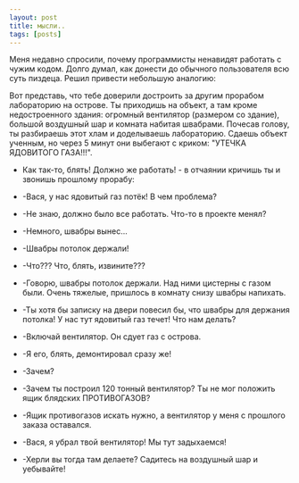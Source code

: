 ```yaml
---
layout: post
title: мысли..
tags: [posts]
---
```

<!-- more -->

Меня недавно спросили, почему программисты ненавидят работать с чужим кодом. Долго думал, как донести до обычного пользователя всю суть пиздеца. Решил привести небольшую аналогию:

Вот представь, что тебе доверили достроить за другим прорабом лабораторию на острове. Ты приходишь на объект, а там кроме недостроенного здания: огромный вентилятор (размером со здание), большой воздушный шар и комната набитая швабрами. Почесав голову, ты разбираешь этот хлам и доделываешь лабораторию. Сдаешь объект ученным, но через 5 минут они выбегают с криком: "УТЕЧКА ЯДОВИТОГО ГАЗА!!!".
 - Как так-то, блять! Должно же работать! - в отчаянии кричишь ты и звонишь прошлому прорабу:

- -Вася, у нас ядовитый газ потёк! В чем проблема?
- -Не знаю, должно было все работать. Что-то в проекте менял?
-  -Немного, швабры вынес...
- -Швабры потолок держали!
- -Что??? Что, блять, извините???
- -Говорю, швабры потолок держали. Над ними цистерны с газом были. Очень тяжелые, пришлось в комнату снизу швабры напихать.
- -Ты хотя бы записку на двери повесил бы, что швабры для держания потолка! У нас тут ядовитый газ течет! Что нам делать?
- -Включай вентилятор. Он сдует газ с острова.
- -Я его, блять, демонтировал сразу же!
- -Зачем?
- -Зачем ты построил 120 тонный вентилятор? Ты не мог положить ящик блядских ПРОТИВОГАЗОВ?
- -Ящик противогазов искать нужно, а вентилятор у меня с прошлого заказа оставался.
- -Вася, я убрал твой вентилятор! Мы тут задыхаемся!
- -Херли вы тогда там делаете? Садитесь на воздушный шар и уебывайте!
